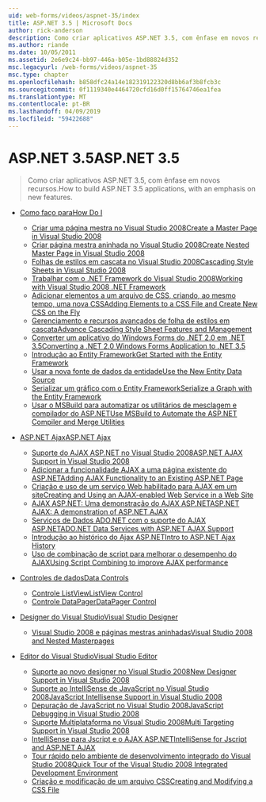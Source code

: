 ```yaml
---
uid: web-forms/videos/aspnet-35/index
title: ASP.NET 3.5 | Microsoft Docs
author: rick-anderson
description: Como criar aplicativos ASP.NET 3.5, com ênfase em novos recursos.
ms.author: riande
ms.date: 10/05/2011
ms.assetid: 2e6e9c24-bb97-446a-b05e-1bd88824d352
msc.legacyurl: /web-forms/videos/aspnet-35
msc.type: chapter
ms.openlocfilehash: b858dfc24a14e182319122320d8bb6af3b8fcb3c
ms.sourcegitcommit: 0f1119340e4464720cfd16d0ff15764746ea1fea
ms.translationtype: MT
ms.contentlocale: pt-BR
ms.lasthandoff: 04/09/2019
ms.locfileid: "59422688"
---
```

# <a name="aspnet-35"></a><span data-ttu-id="5a41c-103">ASP.NET 3.5</span><span class="sxs-lookup"><span data-stu-id="5a41c-103">ASP.NET 3.5</span></span>

> <span data-ttu-id="5a41c-104">Como criar aplicativos ASP.NET 3.5, com ênfase em novos recursos.</span><span class="sxs-lookup"><span data-stu-id="5a41c-104">How to build ASP.NET 3.5 applications, with an emphasis on new features.</span></span>


- [<span data-ttu-id="5a41c-105">Como faço para</span><span class="sxs-lookup"><span data-stu-id="5a41c-105">How Do I</span></span>](how-do-i/index.md)

    - [<span data-ttu-id="5a41c-106">Criar uma página mestra no Visual Studio 2008</span><span class="sxs-lookup"><span data-stu-id="5a41c-106">Create a Master Page in Visual Studio 2008</span></span>](how-do-i/how-do-i-create-a-master-page-in-visual-studio-2008.md)
    - [<span data-ttu-id="5a41c-107">Criar página mestra aninhada no Visual Studio 2008</span><span class="sxs-lookup"><span data-stu-id="5a41c-107">Create Nested Master Page in Visual Studio 2008</span></span>](how-do-i/how-do-i-create-nested-master-page-in-visual-studio-2008.md)
    - [<span data-ttu-id="5a41c-108">Folhas de estilos em cascata no Visual Studio 2008</span><span class="sxs-lookup"><span data-stu-id="5a41c-108">Cascading Style Sheets in Visual Studio 2008</span></span>](how-do-i/how-do-i-cascading-style-sheets-in-visual-studio-2008.md)
    - [<span data-ttu-id="5a41c-109">Trabalhar com o .NET Framework do Visual Studio 2008</span><span class="sxs-lookup"><span data-stu-id="5a41c-109">Working with Visual Studio 2008 .NET Framework</span></span>](how-do-i/how-do-i-working-with-visual-studio-2008-net-framework.md)
    - [<span data-ttu-id="5a41c-110">Adicionar elementos a um arquivo de CSS, criando, ao mesmo tempo, uma nova CSS</span><span class="sxs-lookup"><span data-stu-id="5a41c-110">Adding Elements to a CSS File and Create New CSS on the Fly</span></span>](how-do-i/how-do-i-adding-elements-to-a-css-file-and-create-new-css-on-the-fly.md)
    - [<span data-ttu-id="5a41c-111">Gerenciamento e recursos avançados de folha de estilos em cascata</span><span class="sxs-lookup"><span data-stu-id="5a41c-111">Advance Cascading Style Sheet Features and Management</span></span>](how-do-i/how-do-i-advance-cascading-style-sheet-features-and-management.md)
    - [<span data-ttu-id="5a41c-112">Converter um aplicativo do Windows Forms do .NET 2.0 em .NET 3.5</span><span class="sxs-lookup"><span data-stu-id="5a41c-112">Converting a .NET 2.0 Windows Forms Application to .NET 3.5</span></span>](how-do-i/how-do-i-converting-a-net-20-windows-forms-application-to-net-35.md)
    - [<span data-ttu-id="5a41c-113">Introdução ao Entity Framework</span><span class="sxs-lookup"><span data-stu-id="5a41c-113">Get Started with the Entity Framework</span></span>](how-do-i/how-do-i-get-started-with-the-entity-framework.md)
    - [<span data-ttu-id="5a41c-114">Usar a nova fonte de dados da entidade</span><span class="sxs-lookup"><span data-stu-id="5a41c-114">Use the New Entity Data Source</span></span>](how-do-i/how-do-i-use-the-new-entity-data-source.md)
    - [<span data-ttu-id="5a41c-115">Serializar um gráfico com o Entity Framework</span><span class="sxs-lookup"><span data-stu-id="5a41c-115">Serialize a Graph with the Entity Framework</span></span>](how-do-i/how-do-i-serialize-a-graph-with-the-entity-framework.md)
    - [<span data-ttu-id="5a41c-116">Usar o MSBuild para automatizar os utilitários de mesclagem e compilador do ASP.NET</span><span class="sxs-lookup"><span data-stu-id="5a41c-116">Use MSBuild to Automate the ASP.NET Compiler and Merge Utilities</span></span>](how-do-i/how-do-i-use-msbuild-to-automate-the-aspnet-compiler-and-merge-utilities.md)
- [<span data-ttu-id="5a41c-117">ASP.NET Ajax</span><span class="sxs-lookup"><span data-stu-id="5a41c-117">ASP.NET Ajax</span></span>](aspnet-ajax/index.md)

    - [<span data-ttu-id="5a41c-118">Suporte do AJAX ASP.NET no Visual Studio 2008</span><span class="sxs-lookup"><span data-stu-id="5a41c-118">ASP.NET AJAX Support in Visual Studio 2008</span></span>](aspnet-ajax/aspnet-ajax-support-in-visual-studio-2008.md)
    - [<span data-ttu-id="5a41c-119">Adicionar a funcionalidade AJAX a uma página existente do ASP.NET</span><span class="sxs-lookup"><span data-stu-id="5a41c-119">Adding AJAX Functionality to an Existing ASP.NET Page</span></span>](aspnet-ajax/adding-ajax-functionality-to-an-existing-aspnet-page.md)
    - [<span data-ttu-id="5a41c-120">Criação e uso de um serviço Web habilitado para AJAX em um site</span><span class="sxs-lookup"><span data-stu-id="5a41c-120">Creating and Using an AJAX-enabled Web Service in a Web Site</span></span>](aspnet-ajax/creating-and-using-an-ajax-enabled-web-service-in-a-web-site.md)
    - [<span data-ttu-id="5a41c-121">AJAX ASP.NET: Uma demonstração do AJAX ASP.NET</span><span class="sxs-lookup"><span data-stu-id="5a41c-121">ASP.NET AJAX: A demonstration of ASP.NET AJAX</span></span>](aspnet-ajax/aspnet-ajax-a-demonstration-of-aspnet-ajax.md)
    - [<span data-ttu-id="5a41c-122">Serviços de Dados ADO.NET com o suporte do AJAX ASP.NET</span><span class="sxs-lookup"><span data-stu-id="5a41c-122">ADO.NET Data Services with ASP.NET AJAX Support</span></span>](aspnet-ajax/adonet-data-services-with-aspnet-ajax-support.md)
    - [<span data-ttu-id="5a41c-123">Introdução ao histórico do Ajax ASP.NET</span><span class="sxs-lookup"><span data-stu-id="5a41c-123">Intro to ASP.NET Ajax History</span></span>](aspnet-ajax/introduction-to-aspnet-ajax-history.md)
    - [<span data-ttu-id="5a41c-124">Uso de combinação de script para melhorar o desempenho do AJAX</span><span class="sxs-lookup"><span data-stu-id="5a41c-124">Using Script Combining to improve AJAX performance</span></span>](aspnet-ajax/using-script-combining-to-improve-ajax-performance.md)
- [<span data-ttu-id="5a41c-125">Controles de dados</span><span class="sxs-lookup"><span data-stu-id="5a41c-125">Data Controls</span></span>](data-controls/index.md)

    - [<span data-ttu-id="5a41c-126">Controle ListView</span><span class="sxs-lookup"><span data-stu-id="5a41c-126">ListView Control</span></span>](data-controls/the-listview-control.md)
    - [<span data-ttu-id="5a41c-127">Controle DataPager</span><span class="sxs-lookup"><span data-stu-id="5a41c-127">DataPager Control</span></span>](data-controls/the-datapager-control.md)
- [<span data-ttu-id="5a41c-128">Designer do Visual Studio</span><span class="sxs-lookup"><span data-stu-id="5a41c-128">Visual Studio Designer</span></span>](visual-studio-designer/index.md)

    - [<span data-ttu-id="5a41c-129">Visual Studio 2008 e páginas mestras aninhadas</span><span class="sxs-lookup"><span data-stu-id="5a41c-129">Visual Studio 2008 and Nested Masterpages</span></span>](visual-studio-designer/visual-studio-2008-and-nested-masterpages.md)
- [<span data-ttu-id="5a41c-130">Editor do Visual Studio</span><span class="sxs-lookup"><span data-stu-id="5a41c-130">Visual Studio Editor</span></span>](visual-studio-editor/index.md)

    - [<span data-ttu-id="5a41c-131">Suporte ao novo designer no Visual Studio 2008</span><span class="sxs-lookup"><span data-stu-id="5a41c-131">New Designer Support in Visual Studio 2008</span></span>](visual-studio-editor/new-designer-support-in-visual-studio-2008.md)
    - [<span data-ttu-id="5a41c-132">Suporte ao IntelliSense de JavaScript no Visual Studio 2008</span><span class="sxs-lookup"><span data-stu-id="5a41c-132">JavaScript Intellisense Support in Visual Studio 2008</span></span>](visual-studio-editor/javascript-intellisense-support-in-visual-studio-2008.md)
    - [<span data-ttu-id="5a41c-133">Depuração de JavaScript no Visual Studio 2008</span><span class="sxs-lookup"><span data-stu-id="5a41c-133">JavaScript Debugging in Visual Studio 2008</span></span>](visual-studio-editor/javascript-debugging-in-visual-studio-2008.md)
    - [<span data-ttu-id="5a41c-134">Suporte Multiplataforma no Visual Studio 2008</span><span class="sxs-lookup"><span data-stu-id="5a41c-134">Multi Targeting Support in Visual Studio 2008</span></span>](visual-studio-editor/multi-targeting-support-in-visual-studio-2008.md)
    - [<span data-ttu-id="5a41c-135">IntelliSense para Jscript e o AJAX ASP.NET</span><span class="sxs-lookup"><span data-stu-id="5a41c-135">IntelliSense for Jscript and ASP.NET AJAX</span></span>](visual-studio-editor/intellisense-for-jscript-and-aspnet-ajax.md)
    - [<span data-ttu-id="5a41c-136">Tour rápido pelo ambiente de desenvolvimento integrado do Visual Studio 2008</span><span class="sxs-lookup"><span data-stu-id="5a41c-136">Quick Tour of the Visual Studio 2008 Integrated Development Environment</span></span>](visual-studio-editor/quick-tour-of-the-visual-studio-2008-integrated-development-environment.md)
    - [<span data-ttu-id="5a41c-137">Criação e modificação de um arquivo CSS</span><span class="sxs-lookup"><span data-stu-id="5a41c-137">Creating and Modifying a CSS File</span></span>](visual-studio-editor/creating-and-modifying-a-css-file.md)
